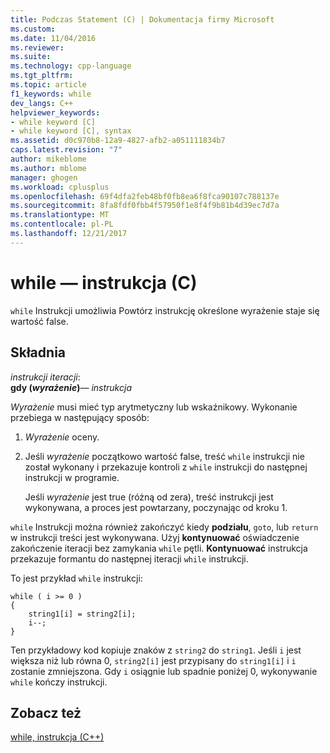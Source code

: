 ```yaml
---
title: Podczas Statement (C) | Dokumentacja firmy Microsoft
ms.custom: 
ms.date: 11/04/2016
ms.reviewer: 
ms.suite: 
ms.technology: cpp-language
ms.tgt_pltfrm: 
ms.topic: article
f1_keywords: while
dev_langs: C++
helpviewer_keywords:
- while keyword [C]
- while keyword [C], syntax
ms.assetid: d0c970b8-12a9-4827-afb2-a051111834b7
caps.latest.revision: "7"
author: mikeblome
ms.author: mblome
manager: ghogen
ms.workload: cplusplus
ms.openlocfilehash: 69f4dfa2feb48bf0fb8ea6f8fca90107c788137e
ms.sourcegitcommit: 8fa8fdf0fbb4f57950f1e8f4f9b81b4d39ec7d7a
ms.translationtype: MT
ms.contentlocale: pl-PL
ms.lasthandoff: 12/21/2017
---
```

# <a name="while-statement-c"></a>while — instrukcja (C)
`while` Instrukcji umożliwia Powtórz instrukcję określone wyrażenie staje się wartość false.  
  
## <a name="syntax"></a>Składnia  
 *instrukcji iteracji*:  
 **gdy (***wyrażenie***)***— instrukcja*   
  
 *Wyrażenie* musi mieć typ arytmetyczny lub wskaźnikowy. Wykonanie przebiega w następujący sposób:  
  
1.  *Wyrażenie* oceny.  
  
2.  Jeśli *wyrażenie* początkowo wartość false, treść `while` instrukcji nie został wykonany i przekazuje kontroli z `while` instrukcji do następnej instrukcji w programie.  
  
     Jeśli *wyrażenie* jest true (różną od zera), treść instrukcji jest wykonywana, a proces jest powtarzany, poczynając od kroku 1.  
  
 `while` Instrukcji można również zakończyć kiedy **podziału**, `goto`, lub `return` w instrukcji treści jest wykonywana. Użyj **kontynuować** oświadczenie zakończenie iteracji bez zamykania `while` pętli. **Kontynuować** instrukcja przekazuje formantu do następnej iteracji `while` instrukcji.  
  
 To jest przykład `while` instrukcji:  
  
```  
while ( i >= 0 )   
{  
    string1[i] = string2[i];  
    i--;  
}  
```  
  
 Ten przykładowy kod kopiuje znaków z `string2` do `string1`. Jeśli `i` jest większa niż lub równa 0, `string2[i]` jest przypisany do `string1[i]` i `i` zostanie zmniejszona. Gdy `i` osiągnie lub spadnie poniżej 0, wykonywanie `while` kończy instrukcji.  
  
## <a name="see-also"></a>Zobacz też  
 [while, instrukcja (C++)](../cpp/while-statement-cpp.md)